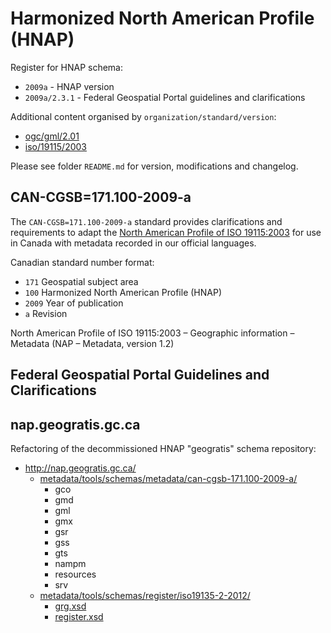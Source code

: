 # Harmonized North American Profile (HNAP) 

Register for HNAP schema:

* `2009a` - HNAP version
* `2009a/2.3.1` - Federal Geospatial Portal guidelines and clarifications
 
Additional content organised by `organization/standard/version`:

* [ogc/gml/2.01](ogc/gml/2.01)
* [iso/19115/2003](iso/19115/2003)

Please see folder ``README.md`` for version, modifications and changelog.

## CAN-CGSB=171.100-2009-a

The ``CAN-CGSB=171.100-2009-a`` standard provides clarifications and requirements to adapt 
the [North American Profile of ISO 19115:2003](https://www.fgdc.gov/metadata/geospatial-metadata-standards#nap) for use in Canada with metadata recorded in our official languages.

Canadian standard number format:

* `171` Geospatial subject area
* `100` Harmonized North American Profile (HNAP)
* `2009` Year of publication
* `a` Revision

North American Profile of ISO 19115:2003 – Geographic information – Metadata (NAP – Metadata, version 1.2)

## Federal Geospatial Portal Guidelines and Clarifications



## nap.geogratis.gc.ca

Refactoring of the decommissioned HNAP "geogratis" schema repository:

* http://nap.geogratis.gc.ca/
  * [metadata/tools/schemas/metadata/can-cgsb-171.100-2009-a/](http://nap.geogratis.gc.ca/metadata/tools/schemas/metadata/can-cgsb-171.100-2009-a/)
    * gco
    * gmd
    * gml
    * gmx
    * gsr
    * gss
    * gts
    * nampm
    * resources
    * srv
  * [metadata/tools/schemas/register/iso19135-2-2012/](http://nap.geogratis.gc.ca/metadata/tools/schemas/register/iso19135-2-2012/)
    * [grg.xsd](http://nap.geogratis.gc.ca/metadata/tools/schemas/register/iso19135-2-2012/grg.xsd)
    * [register.xsd](http://nap.geogratis.gc.ca/metadata/tools/schemas/register/iso19135-2-2012/register.xsd)